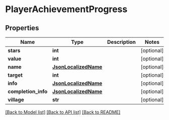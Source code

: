 # PlayerAchievementProgress

## Properties
Name | Type | Description | Notes
------------ | ------------- | ------------- | -------------
**stars** | **int** |  | [optional] 
**value** | **int** |  | [optional] 
**name** | [**JsonLocalizedName**](JsonLocalizedName.md) |  | [optional] 
**target** | **int** |  | [optional] 
**info** | [**JsonLocalizedName**](JsonLocalizedName.md) |  | [optional] 
**completion_info** | [**JsonLocalizedName**](JsonLocalizedName.md) |  | [optional] 
**village** | **str** |  | [optional] 

[[Back to Model list]](../README.md#documentation-for-models) [[Back to API list]](../README.md#documentation-for-api-endpoints) [[Back to README]](../README.md)

